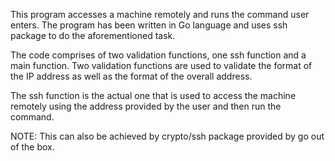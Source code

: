 This program accesses a machine remotely and runs the command user enters. The program has been written in Go language and uses ssh package to do the aforementioned task.

The code comprises of two validation functions, one ssh function and a main function. Two validation functions are used to validate the format of the IP address as well as the format of the overall address.

The ssh function is the actual one that is used to access the machine remotely using the address provided by the user and then run the command.

NOTE: This can also be achieved by crypto/ssh package provided by go out of the box.
